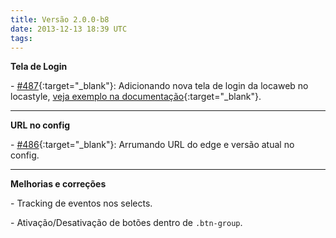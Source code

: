 ```yaml
---
title: Versão 2.0.0-b8
date: 2013-12-13 18:39 UTC
tags:
---
```


**Tela de Login**

\- [#487](https://github.com/locaweb/locawebstyle/pull/487){:target="_blank"}: Adicionando nova tela de login da locaweb no locastyle, [veja exemplo na documentação](http://locaweb.github.io/locawebstyle/manual/exemplos/login "Veja o exemplo na documentação"){:target="_blank"}.

---
**URL no config**

\- [#486](https://github.com/locaweb/locawebstyle/pull/486){:target="_blank"}: Arrumando URL do edge e versão atual no config.

---
**Melhorias e correções**

\- Tracking de eventos nos selects.

\- Ativação/Desativação de botões dentro de <code>.btn-group</code>.
